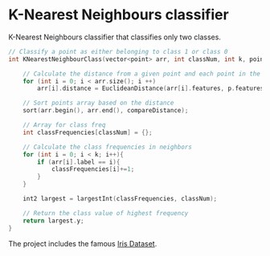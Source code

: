 # K-Nearest Neighbours classifier

K-Nearest Neighbours classifier that classifies only two classes.

```c++
// Classify a point as either belonging to class 1 or class 0
int KNearestNeighbourClass(vector<point> arr, int classNum, int k, point p){

    // Calculate the distance from a given point and each point in the dataset
    for (int i = 0; i < arr.size(); i ++)
        arr[i].distance = EuclideanDistance(arr[i].features, p.features);

    // Sort points array based on the distance
    sort(arr.begin(), arr.end(), compareDistance);

    // Array for class freq
    int classFrequencies[classNum] = {};

    // Calculate the class frequencies in neighbors
    for (int i = 0; i < k; i++){
        if (arr[i].label == i){
            classFrequencies[i]+=1;
        }
    }

    int2 largest = largestInt(classFrequencies, classNum);

    // Return the class value of highest frequency
    return largest.y;
}
```
The project includes the famous [Iris Dataset](https://archive.ics.uci.edu/ml/datasets/Iris).

